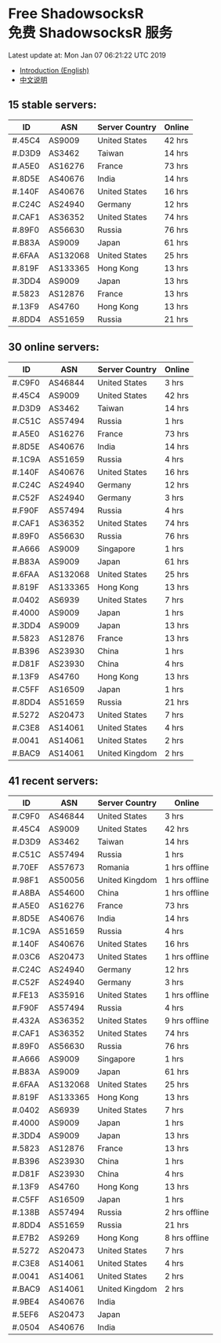 # Free ShadowsocksR<br>免费 ShadowsocksR 服务

Latest update at: Mon Jan 07 06:21:22 UTC 2019

- [Introduction (English)](https://vision-network.readthedocs.io/en/latest/autossr/autossr.html)
- [中文说明](https://vision-network.readthedocs.io/zh_CN/latest/autossr/autossr.html)


## 15 stable servers:

| ID | ASN | Server Country | Online |
| ------ | ------ | ------ | ------ |
| #.45C4 | AS9009 | United States | 42 hrs |
| #.D3D9 | AS3462 | Taiwan | 14 hrs |
| #.A5E0 | AS16276 | France | 73 hrs |
| #.8D5E | AS40676 | India | 14 hrs |
| #.140F | AS40676 | United States | 16 hrs |
| #.C24C | AS24940 | Germany | 12 hrs |
| #.CAF1 | AS36352 | United States | 74 hrs |
| #.89F0 | AS56630 | Russia | 76 hrs |
| #.B83A | AS9009 | Japan | 61 hrs |
| #.6FAA | AS132068 | United States | 25 hrs |
| #.819F | AS133365 | Hong Kong | 13 hrs |
| #.3DD4 | AS9009 | Japan | 13 hrs |
| #.5823 | AS12876 | France | 13 hrs |
| #.13F9 | AS4760 | Hong Kong | 13 hrs |
| #.8DD4 | AS51659 | Russia | 21 hrs |

## 30 online servers:

| ID | ASN | Server Country | Online |
| ------ | ------ | ------ | ------ |
| #.C9F0 | AS46844 | United States | 3 hrs |
| #.45C4 | AS9009 | United States | 42 hrs |
| #.D3D9 | AS3462 | Taiwan | 14 hrs |
| #.C51C | AS57494 | Russia | 1 hrs |
| #.A5E0 | AS16276 | France | 73 hrs |
| #.8D5E | AS40676 | India | 14 hrs |
| #.1C9A | AS51659 | Russia | 4 hrs |
| #.140F | AS40676 | United States | 16 hrs |
| #.C24C | AS24940 | Germany | 12 hrs |
| #.C52F | AS24940 | Germany | 3 hrs |
| #.F90F | AS57494 | Russia | 4 hrs |
| #.CAF1 | AS36352 | United States | 74 hrs |
| #.89F0 | AS56630 | Russia | 76 hrs |
| #.A666 | AS9009 | Singapore | 1 hrs |
| #.B83A | AS9009 | Japan | 61 hrs |
| #.6FAA | AS132068 | United States | 25 hrs |
| #.819F | AS133365 | Hong Kong | 13 hrs |
| #.0402 | AS6939 | United States | 7 hrs |
| #.4000 | AS9009 | Japan | 1 hrs |
| #.3DD4 | AS9009 | Japan | 13 hrs |
| #.5823 | AS12876 | France | 13 hrs |
| #.B396 | AS23930 | China | 1 hrs |
| #.D81F | AS23930 | China | 4 hrs |
| #.13F9 | AS4760 | Hong Kong | 13 hrs |
| #.C5FF | AS16509 | Japan | 1 hrs |
| #.8DD4 | AS51659 | Russia | 21 hrs |
| #.5272 | AS20473 | United States | 7 hrs |
| #.C3E8 | AS14061 | United States | 4 hrs |
| #.0041 | AS14061 | United States | 2 hrs |
| #.BAC9 | AS14061 | United Kingdom | 2 hrs |

## 41 recent servers:

| ID | ASN | Server Country | Online |
| ------ | ------ | ------ | ------ |
| #.C9F0 | AS46844 | United States | 3 hrs |
| #.45C4 | AS9009 | United States | 42 hrs |
| #.D3D9 | AS3462 | Taiwan | 14 hrs |
| #.C51C | AS57494 | Russia | 1 hrs |
| #.70EF | AS57673 | Romania | 1 hrs offline |
| #.98F1 | AS50056 | United Kingdom | 1 hrs offline |
| #.A8BA | AS54600 | China | 1 hrs offline |
| #.A5E0 | AS16276 | France | 73 hrs |
| #.8D5E | AS40676 | India | 14 hrs |
| #.1C9A | AS51659 | Russia | 4 hrs |
| #.140F | AS40676 | United States | 16 hrs |
| #.03C6 | AS20473 | United States | 1 hrs offline |
| #.C24C | AS24940 | Germany | 12 hrs |
| #.C52F | AS24940 | Germany | 3 hrs |
| #.FE13 | AS35916 | United States | 1 hrs offline |
| #.F90F | AS57494 | Russia | 4 hrs |
| #.432A | AS36352 | United States | 9 hrs offline |
| #.CAF1 | AS36352 | United States | 74 hrs |
| #.89F0 | AS56630 | Russia | 76 hrs |
| #.A666 | AS9009 | Singapore | 1 hrs |
| #.B83A | AS9009 | Japan | 61 hrs |
| #.6FAA | AS132068 | United States | 25 hrs |
| #.819F | AS133365 | Hong Kong | 13 hrs |
| #.0402 | AS6939 | United States | 7 hrs |
| #.4000 | AS9009 | Japan | 1 hrs |
| #.3DD4 | AS9009 | Japan | 13 hrs |
| #.5823 | AS12876 | France | 13 hrs |
| #.B396 | AS23930 | China | 1 hrs |
| #.D81F | AS23930 | China | 4 hrs |
| #.13F9 | AS4760 | Hong Kong | 13 hrs |
| #.C5FF | AS16509 | Japan | 1 hrs |
| #.138B | AS57494 | Russia | 2 hrs offline |
| #.8DD4 | AS51659 | Russia | 21 hrs |
| #.E7B2 | AS9269 | Hong Kong | 8 hrs offline |
| #.5272 | AS20473 | United States | 7 hrs |
| #.C3E8 | AS14061 | United States | 4 hrs |
| #.0041 | AS14061 | United States | 2 hrs |
| #.BAC9 | AS14061 | United Kingdom | 2 hrs |
| #.9BE4 | AS40676 | India | |
| #.5EF6 | AS20473 | Japan | |
| #.0504 | AS40676 | India | |


